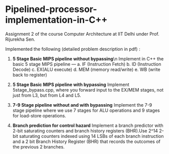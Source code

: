 # Pipelined-processor-implementation-in-C++
Assignment 2 of the course Computer Architecture at IIT Delhi under Prof. Rijurekha Sen. 

Implemented the following (detailed problem description in pdf) :

1. **5 Stage Basic MIPS pipeline without bypassing**\n
   Implement in C++ the basic 5 stage MIPS pipeline —
   a. IF (Instruction Fetch)
   b. ID (Instruction Decode)
   c. EX(ALU execute)
   d. MEM (memory read/write)
   e. WB (write back to register)

2. **5 Stage Basic MIPS pipeline with bypassing** 
   Implement 5stage_bypass.cpp, where you forward input to the EX/MEM stages, not just from L3, but from L4 and L5.

3. **7-9 Stage pipeline without and with bypassing**
   Implement the 7-9 stage pipeline where we use 7 stages for ALU operations and 9 stages for
load-store operations.

4. **Branch prediction for control hazard**
   Implement a branch predictor with 2-bit saturating counters and branch history registers (BHR).Use 2^14 2-bit saturating counters indexed using 14 LSBs of each branch instruction and a 2 bit Branch History Register (BHR) that records the outcomes of the previous 2 branches.

